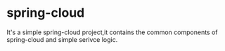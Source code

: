 # spring-cloud
It's a simple spring-cloud project,it contains the common components of spring-cloud and simple serivce logic.
